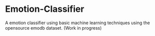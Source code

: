 # Emotion-Classifier
A emotion classifier using basic machine learning techniques using the opensource emodb dataset. (Work in progress)
